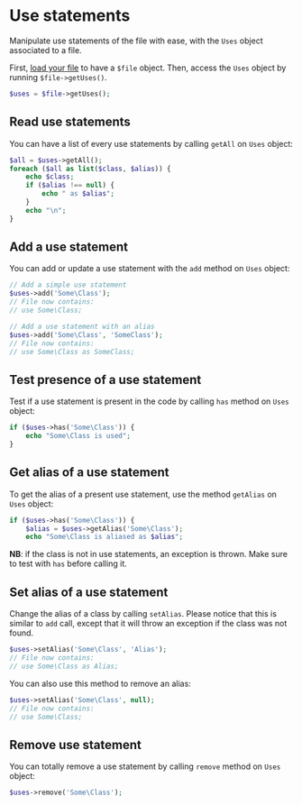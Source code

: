 Use statements
==============

Manipulate use statements of the file with ease, with the `Uses` object associated to a file.

First, [load your file](file.md) to have a `$file` object. Then, access the `Uses` object by running
`$file->getUses()`.

```php
$uses = $file->getUses();
```

Read use statements
-------------------

You can have a list of every use statements by calling `getAll` on `Uses` object:

```php
$all = $uses->getAll();
foreach ($all as list($class, $alias)) {
    echo $class;
    if ($alias !== null) {
        echo " as $alias";
    }
    echo "\n";
}
```

Add a use statement
-------------------

You can add or update a use statement with the `add` method on `Uses` object:

```php
// Add a simple use statement
$uses->add('Some\Class');
// File now contains:
// use Some\Class;

// Add a use statement with an alias
$uses->add('Some\Class', 'SomeClass');
// File now contains:
// use Some\Class as SomeClass;
```

Test presence of a use statement
--------------------------------

Test if a use statement is present in the code by calling `has` method on `Uses` object:

```php
if ($uses->has('Some\Class')) {
    echo "Some\Class is used";
}
```

Get alias of a use statement
----------------------------

To get the alias of a present use statement, use the method `getAlias` on `Uses` object:

```php
if ($uses->has('Some\Class')) {
    $alias = $uses->getAlias('Some\Class');
    echo "Some\Class is aliased as $alias";
```

**NB**: if the class  is not in use statements, an exception is thrown. Make sure to test with `has` before calling it.


Set alias of a use statement
----------------------------

Change the alias of a class by calling `setAlias`. Please notice that this is similar to `add` call, except that it will
throw an exception if the class was not found.

```php
$uses->setAlias('Some\Class', 'Alias');
// File now contains:
// use Some\Class as Alias;
```

You can also use this method to remove an alias:

```php
$uses->setAlias('Some\Class', null);
// File now contains:
// use Some\Class;
```

Remove use statement
--------------------

You can totally remove a use statement by calling `remove` method on `Uses` object:
```php
$uses->remove('Some\Class');
```
